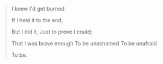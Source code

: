 > I knew I'd get burned
> 
>  If I held it to the end, 
>  
>  But I did it, Just to prove I could; 
>  
>  That I was brave enough To be unashamed To be unafraid
>  
> To be.

